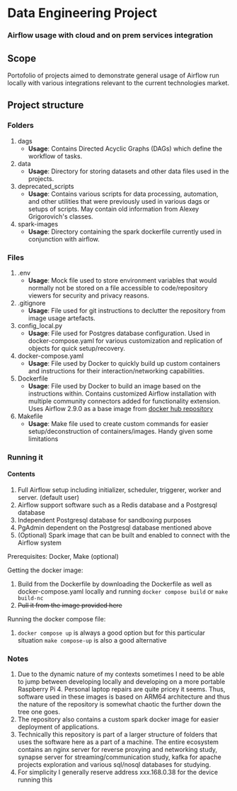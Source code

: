 # Data Engineering Project

### Airflow usage with cloud and on prem services integration

## Scope

Portofolio of projects aimed to demonstrate general usage of Airflow run locally with various integrations relevant to the current technologies market.

## Project structure

### Folders

1. dags
   - **Usage**: Contains Directed Acyclic Graphs (DAGs) which define the workflow of tasks.
2. data
   - **Usage**: Directory for storing datasets and other data files used in the projects.
3. deprecated_scripts
   - **Usage**: Contains various scripts for data processing, automation, and other utilities that were previously used in various dags or setups of scripts. May contain old information from Alexey Grigorovich's classes.
4. spark-images
   - **Usage**: Directory containing the spark dockerfile currently used in conjunction with airflow.

### Files

1. .env
   - **Usage**: Mock file used to store environment variables that would normally not be stored on a file accessible to code/repository viewers for security and privacy reasons.
2. .gitignore
   - **Usage**: File used for git instructions to declutter the repository from image usage artefacts.
3. config_local.py
   - **Usage**: File used for Postgres database configuration. Used in docker-compose.yaml for various customization and replication of objects for quick setup/recovery.
4. docker-compose.yaml
   - **Usage**: File used by Docker to quickly build up custom containers and instructions for their interaction/networking capabilities.
5. Dockerfile
   - **Usage**: File used by Docker to build an image based on the instructions within. Contains customized Airflow installation with multiple community connectors added for functionality extension. Uses Airflow 2.9.0 as a base image from [docker hub repository](https://hub.docker.com/layers/apache/airflow/2.9.0-python3.12/images/sha256-2cc3cc965f2d2ab1603d655a30769ed59b45506aec1dbaedb761e998fa54ae2d?context=explore)
6. Makefile
   - **Usage**: Make file used to create custom commands for easier setup/deconstruction of containers/images. Handy given some limitations

### Running it

#### Contents

1. Full Airflow setup including initializer, scheduler, triggerer, worker and server. (default user)
2. Airflow support software such as a Redis database and a Postgresql database
3. Independent Postgresql database for sandboxing purposes
4. PgAdmin dependent on the Postgresql database mentioned above
5. (Optional) Spark image that can be built and enabled to connect with the Airflow system

Prerequisites: Docker, Make (optional)

Getting the docker image:

1. Build from the Dockerfile by downloading the Dockerfile as well as docker-compose.yaml locally and running `docker compose build` or `make build-nc`
2. ~~Pull it from the image provided here~~

Running the docker compose file:
1. `docker compose up` is always a good option but for this particular situation `make compose-up` is also a good alternative

### Notes

1. Due to the dynamic nature of my contexts sometimes I need to be able to jump between developing locally and developing on a more portable Raspberry Pi 4. Personal laptop repairs are quite pricey it seems. Thus, software used in these images is based on ARM64 architecture and thus the nature of the repository is somewhat chaotic the further down the tree one goes.
2. The repository also contains a custom spark docker image for easier deployment of applications.
3. Technically this repository is part of a larger structure of folders that uses the software here as a part of a machine. The entire ecosystem contains an nginx server for reverse proxying and networking study, synapse server for streaming/communication study, kafka for apache projects exploration and various sql/nosql databases for studying.
4. For simplicity I generally reserve address xxx.168.0.38 for the device running this
